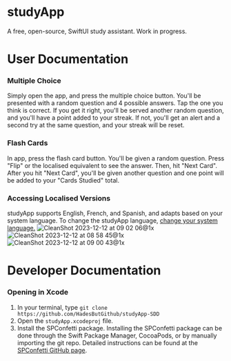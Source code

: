 # studyApp
A free, open-source, SwiftUI study assistant. Work in progress.
# User Documentation
### Multiple Choice
Simply open the app, and press the multiple choice button. You'll be presented with a random question and 4 possible answers. Tap the one you think is correct. If you get it right, you'll be served another random question, and you'll have a point added to your streak. If not, you'll get an alert and a second try at the same question, and your streak will be reset.
### Flash Cards
In app, press the flash card button. You'll be given a random question. Press "Flip" or the localised equivalent to see the answer. Then, hit "Next Card". After you hit "Next Card", you'll be given another question and one point will be added to your "Cards Studied" total.
### Accessing Localised Versions
studyApp supports English, French, and Spanish, and adapts based on your system language. To change the studyApp language, [change your system language.](https://support.apple.com/en-au/HT204031)
![CleanShot 2023-12-12 at 09 02 06@1x](https://github.com/HadesButGithub/studyApp-SDD/assets/69848413/84ab9569-809c-436c-bf51-02e9a2c2833a)
![CleanShot 2023-12-12 at 08 58 45@1x](https://github.com/HadesButGithub/studyApp-SDD/assets/69848413/ff3d6150-8e38-4a57-b71d-2e6ce43d571f)
![CleanShot 2023-12-12 at 09 00 43@1x](https://github.com/HadesButGithub/studyApp-SDD/assets/69848413/4cf19539-521c-44de-baee-fd5b5f67cd24)

# Developer Documentation
### Opening in Xcode
1. In your terminal, type `git clone https://github.com/HadesButGithub/studyApp-SDD`
2. Open the `studyApp.xcodeproj` file.
3. Install the SPConfetti package.
Installing the SPConfetti package can be done through the Swift Package Manager, CocoaPods, or by manually importing the git repo. Detailed instructions can be found at the [SPConfetti GitHub page](https://github.com/ivanvorobei/SPConfetti).

